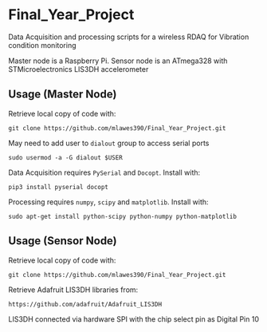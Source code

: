 # Final_Year_Project
Data Acquisition and processing scripts for a wireless RDAQ for Vibration condition monitoring

Master node is a Raspberry Pi.
Sensor node is an ATmega328 with STMicroelectronics LIS3DH accelerometer

Usage (Master Node)
-----

Retrieve local copy of code with:

  `git clone https://github.com/mlawes390/Final_Year_Project.git`

May need to add user to `dialout` group to access serial ports

  `sudo usermod -a -G dialout $USER`
  
Data Acquisition requires `PySerial` and `Docopt`. Install with:
  
   `pip3 install pyserial docopt`

Processing requires `numpy`, `scipy` and `matplotlib`. Install with:

  `sudo apt-get install python-scipy python-numpy python-matplotlib`



Usage (Sensor Node)
-----

Retrieve local copy of code with:

  `git clone https://github.com/mlawes390/Final_Year_Project.git`

Retrieve Adafruit LIS3DH libraries from:

  `https://github.com/adafruit/Adafruit_LIS3DH`

LIS3DH connected via hardware SPI with the chip select pin as Digital Pin 10
